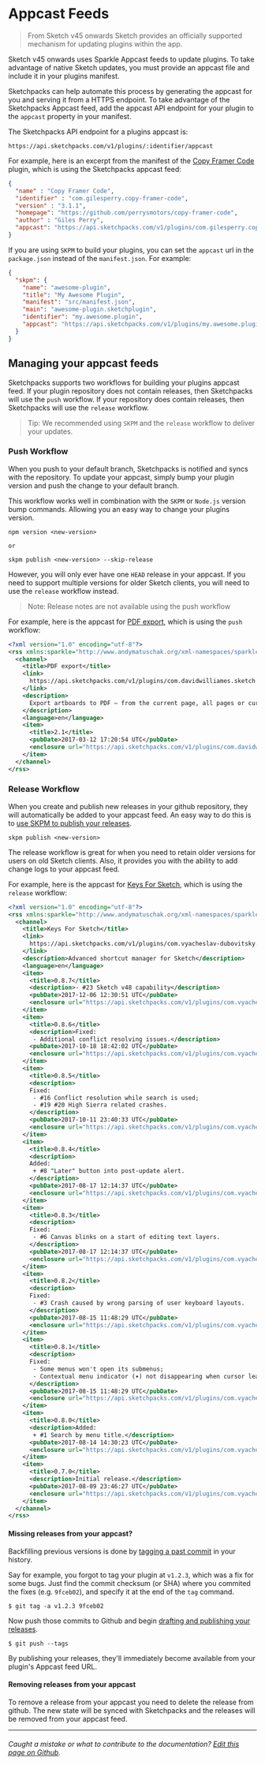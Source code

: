 # Appcast Feeds

> From Sketch v45 onwards Sketch provides an officially supported mechanism for updating plugins within the app.

Sketch v45 onwards uses Sparkle Appcast feeds to update plugins. To take advantage
of native Sketch updates, you must provide an appcast file and include it in your
plugins manifest.

Sketchpacks can help automate this process by generating the appcast for you and
serving it from a HTTPS endpoint. To take advantage of the Sketchpacks Appcast
feed, add the appcast API endpoint for your plugin to the `appcast` property in
your manifest.

The Sketchpacks API endpoint for a plugins appcast is:

```
https://api.sketchpacks.com/v1/plugins/:identifier/appcast
```

For example, here is an excerpt from the manifest of the [Copy Framer Code](https://sketchpacks.com/perrysmotors/copy-framer-code)
plugin, which is using the Sketchpacks appcast feed:

```json
{
  "name" : "Copy Framer Code",
  "identifier" : "com.gilesperry.copy-framer-code",
  "version" : "3.1.1",
  "homepage": "https://github.com/perrysmotors/copy-framer-code",
  "author" : "Giles Perry",
  "appcast": "https://api.sketchpacks.com/v1/plugins/com.gilesperry.copy-framer-code/appcast",
}
```

If you are using `SKPM` to build your plugins, you can set the `appcast` url in
the `package.json` instead of the `manifest.json`.  For example:

```json
{
  "skpm": {
    "name": "awesome-plugin",
    "title": "My Awesome Plugin",
    "manifest": "src/manifest.json",
    "main": "awesome-plugin.sketchplugin",
    "identifier": "my.awesome.plugin",
    "appcast": "https://api.sketchpacks.com/v1/plugins/my.awesome.plugin/appcast"
  }
}
```

## Managing your appcast feeds

Sketchpacks supports two workflows for building your plugins appcast feed. If your
plugin repository does not contain releases, then Sketchpacks will use the `push` workflow.
If your repository does contain releases, then Sketchpacks will use the `release` workflow.

> Tip: We recommended using `SKPM` and the `release` workflow to deliver your updates.

### Push Workflow

When you push to your default branch, Sketchpacks is notified and syncs with the
repository. To update your appcast, simply bump your plugin version and push the
change to your default branch.

This workflow works well in combination with the `SKPM` or `Node.js` version bump
commands. Allowing you an easy way to change your plugins version.

```
npm version <new-version>

or

skpm publish <new-version> --skip-release
```

However, you will only ever have one `HEAD` release in your appcast.  If you need
to support multiple versions for older Sketch clients, you will need to use the `release`
workflow instead.

> Note: Release notes are not available using the push workflow

For example, here is the appcast for [PDF export](https://sketchpacks.com/DWilliames/PDF-export-sketch-plugin),
which is using the `push` workflow:

```xml
<?xml version="1.0" encoding="utf-8"?>
<rss xmlns:sparkle="http://www.andymatuschak.org/xml-namespaces/sparkle" xmlns:dc="http://purl.org/dc/elements/1.1/" version="2.0">
  <channel>
    <title>PDF export</title>
    <link>
      https://api.sketchpacks.com/v1/plugins/com.davidwilliames.sketch.pdf-export/appcast
    </link>
    <description>
      Export artboards to PDF — from the current page, all pages or current selection
    </description>
    <language>en</language>
    <item>
      <title>2.1</title>
      <pubDate>2017-03-12 17:20:54 UTC</pubDate>
      <enclosure url="https://api.sketchpacks.com/v1/plugins/com.davidwilliames.sketch.pdf-export/download/update/0.0.0?range==2.1" sparkle:version="2.1"/>
    </item>
  </channel>
</rss>
```

### Release Workflow

When you create and publish new releases in your github repository, they will
automatically be added to your appcast feed. An easy way to do this is to
[use SKPM to publish your releases](https://github.com/skpm/skpm#publish-the-plugin-on-the-registry).

```
skpm publish <new-version>
```

The release workflow is great for when you need to retain older versions for users
on old Sketch clients.  Also, it provides you with the ability to add change logs
to your appcast feed.

For example, here is the appcast for [Keys For Sketch](https://sketchpacks.com/exevil/Keys-For-Sketch),
which is using the `release` workflow:

```xml
<?xml version="1.0" encoding="utf-8"?>
<rss xmlns:sparkle="http://www.andymatuschak.org/xml-namespaces/sparkle" xmlns:dc="http://purl.org/dc/elements/1.1/" version="2.0">
  <channel>
    <title>Keys For Sketch</title>
    <link>
      https://api.sketchpacks.com/v1/plugins/com.vyacheslav-dubovitsky.KeysForSketch/appcast
    </link>
    <description>Advanced shortcut manager for Sketch</description>
    <language>en</language>
    <item>
      <title>0.8.7</title>
      <description>- #23 Sketch v48 capability</description>
      <pubDate>2017-12-06 12:30:51 UTC</pubDate>
      <enclosure url="https://api.sketchpacks.com/v1/plugins/com.vyacheslav-dubovitsky.KeysForSketch/download/update/0.0.0?range==0.8.7" sparkle:version="0.8.7"/>
    </item>
    <item>
      <title>0.8.6</title>
      <description>Fixed:
       - Additional conflict resolving issues.</description>
      <pubDate>2017-10-18 18:42:02 UTC</pubDate>
      <enclosure url="https://api.sketchpacks.com/v1/plugins/com.vyacheslav-dubovitsky.KeysForSketch/download/update/0.0.0?range==0.8.6" sparkle:version="0.8.6"/>
    </item>
    <item>
      <title>0.8.5</title>
      <description>
      Fixed:
       - #16 Conflict resolution while search is used;
       - #19 #20 High Sierra related crashes.
      </description>
      <pubDate>2017-10-11 23:40:33 UTC</pubDate>
      <enclosure url="https://api.sketchpacks.com/v1/plugins/com.vyacheslav-dubovitsky.KeysForSketch/download/update/0.0.0?range==0.8.5" sparkle:version="0.8.5"/>
    </item>
    <item>
      <title>0.8.4</title>
      <description>
      Added:
       + #8 "Later" button into post-update alert.
      </description>
      <pubDate>2017-08-17 12:14:37 UTC</pubDate>
      <enclosure url="https://api.sketchpacks.com/v1/plugins/com.vyacheslav-dubovitsky.KeysForSketch/download/update/0.0.0?range==0.8.4" sparkle:version="0.8.4"/>
    </item>
    <item>
      <title>0.8.3</title>
      <description>
      Fixed:
       - #6 Canvas blinks on a start of editing text layers.
      </description>
      <pubDate>2017-08-17 12:14:37 UTC</pubDate>
      <enclosure url="https://api.sketchpacks.com/v1/plugins/com.vyacheslav-dubovitsky.KeysForSketch/download/update/0.0.0?range==0.8.3" sparkle:version="0.8.3"/>
    </item>
    <item>
      <title>0.8.2</title>
      <description>
      Fixed:
       - #3 Crash caused by wrong parsing of user keyboard layouts.
      </description>
      <pubDate>2017-08-15 11:48:29 UTC</pubDate>
      <enclosure url="https://api.sketchpacks.com/v1/plugins/com.vyacheslav-dubovitsky.KeysForSketch/download/update/0.0.0?range==0.8.2" sparkle:version="0.8.2"/>
    </item>
    <item>
      <title>0.8.1</title>
      <description>
      Fixed:
       - Some menus won't open its submenus;
       - Contextual menu indicator (▾) not disappearing when cursor leaves the cell.
      </description>
      <pubDate>2017-08-15 11:48:29 UTC</pubDate>
      <enclosure url="https://api.sketchpacks.com/v1/plugins/com.vyacheslav-dubovitsky.KeysForSketch/download/update/0.0.0?range==0.8.1" sparkle:version="0.8.1"/>
    </item>
    <item>
      <title>0.8.0</title>
      <description>Added:
       + #1 Search by menu title.</description>
      <pubDate>2017-08-14 14:30:23 UTC</pubDate>
      <enclosure url="https://api.sketchpacks.com/v1/plugins/com.vyacheslav-dubovitsky.KeysForSketch/download/update/0.0.0?range==0.8.0" sparkle:version="0.8.0"/>
    </item>
    <item>
      <title>0.7.0</title>
      <description>Initial release.</description>
      <pubDate>2017-08-09 23:46:27 UTC</pubDate>
      <enclosure url="https://api.sketchpacks.com/v1/plugins/com.vyacheslav-dubovitsky.KeysForSketch/download/update/0.0.0?range==0.7.0" sparkle:version="0.7.0"/>
    </item>
  </channel>
</rss>
```

#### Missing releases from your appcast?

Backfilling previous versions is done by [tagging a past commit](https://git-scm.com/book/en/v2/Git-Basics-Tagging#_tagging_later) in your history.

Say for example, you forgot to tag your plugin at `v1.2.3`, which was a fix for some bugs. Just find the commit checksum (or SHA) where you commited the fixes (e.g. `9fceb02`), and specify it at the end of the `tag` command.

```
$ git tag -a v1.2.3 9fceb02
```

Now push those commits to Github and begin [drafting and publishing your releases](https://help.github.com/articles/creating-releases/).

```
$ git push --tags
```

By publishing your releases, they'll immediately become available from your plugin's Appcast feed URL.

#### Removing releases from your appcast

To remove a release from your appcast you need to delete the release from github. The
new state will be synced with Sketchpacks and the releases will be removed from
your appcast feed.

---

###### Caught a mistake or what to contribute to the documentation? [Edit this page on Github](https://github.com/sketchpacks/docs/blob/master/developers/publishing/appcast.md).
